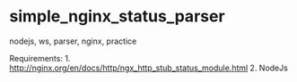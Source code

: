 # simple_nginx_status_parser
nodejs, ws, parser, nginx, practice

Requirements:
1.
http://nginx.org/en/docs/http/ngx_http_stub_status_module.html
2.
NodeJs